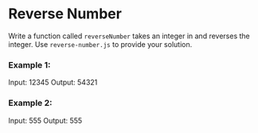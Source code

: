 # Reverse Number
Write a function called `reverseNumber` takes an integer in and reverses the integer. Use `reverse-number.js` to provide your solution.

### Example 1:

Input: 12345
Output: 54321

### Example 2:

Input: 555
Output: 555